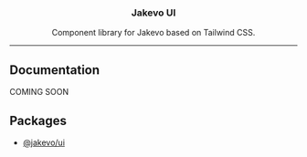 <h3 align="center">
  Jakevo UI
</h3>

<p align="center">
  Component library for Jakevo based on Tailwind CSS.
</p>

---

## Documentation

COMING SOON

## Packages

- [@jakevo/ui](https://github.com/rub1cc/jakevo-ui/tree/master/packages/react)
